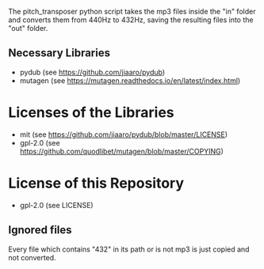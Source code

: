 The pitch_transposer python script takes the mp3 files inside the "in" folder and converts them from 440Hz to 432Hz, saving the resulting files into the "out" folder.

## Necessary Libraries

+ pydub (see https://github.com/jiaaro/pydub)
+ mutagen (see https://mutagen.readthedocs.io/en/latest/index.html)

# Licenses of the Libraries

+ mit (see https://github.com/jiaaro/pydub/blob/master/LICENSE)
+ gpl-2.0 (see https://github.com/quodlibet/mutagen/blob/master/COPYING)

# License of this Repository

+ gpl-2.0 (see LICENSE)

## Ignored files

Every file which contains "432" in its path or is not mp3 is just copied and not converted.
